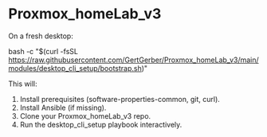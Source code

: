 # Proxmox_homeLab_v3

On a fresh desktop:

bash -c "$(curl -fsSL https://raw.githubusercontent.com/GertGerber/Proxmox_homeLab_v3/main/modules/desktop_cli_setup/bootstrap.sh)"


This will:
1. Install prerequisites (software-properties-common, git, curl).
2. Install Ansible (if missing).
3. Clone your Proxmox_homeLab_v3 repo.
4. Run the desktop_cli_setup playbook interactively.
